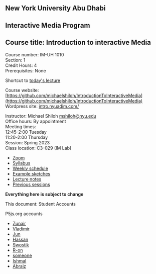 ## New York University Abu Dhabi    
## Interactive Media Program    
## Course title: Introduction to interactive Media  
Course number: IM-UH 1010   
Section: 1    
Credit Hours: 4         
Prerequisites: None       

Shortcut to [today's lecture](lectureNotes.md/#todays-lecture)  

Course website: [https://github.com/michaelshiloh/IntroductionToInteractiveMedia](https://github.com/michaelshiloh/IntroductionToInteractiveMedia)      
Wordpress site: [intro.nyuadim.com/](https://intro.nyuadim.com/)

Instructor: Michael Shiloh mshiloh@nyu.edu    
Office hours: By appointment  
Meeting times:    
	12:45-2:00 Tuesday  
	11:20-2:00 Thursday     
Session: Spring 2023  
Class location: C3-029 (IM Lab)  
- [Zoom](TBA)
- [Syllabus](https://intro.nyuadim.com/syllabus/)  
- [Weekly schedule](https://intro.nyuadim.com/spring-22-weekly-schedule/)
- [Example sketches](https://editor.p5js.org/michaelshiloh/sketches)
- [Lecture notes](lectureNotes.md)
- [Previous sessions](previousSessions/previousSessions.md)

**Everything here is subject to change**


This document: Student Accounts

P5js.org accounts
- [Zunair](https://editor.p5js.org/mzv205)
- [Vladimir](https://editor.p5js.org/vsharkovski)
- [Jun](https://editor.p5js.org/ojmjunming)
- [Hassan](https://editor.p5js.org/mhh410/)
- [Swostik](https://editor.p5js.org/swostikpati/full/eZ0NnVqAI)
- [R-on](https://editor.p5js.org/r-0n/full/ncRz1XRSS)
- [someone](https://editor.p5js.org/awesomeadi00/full/hRlJ4_sCF)
- [Ishmal](https://editor.p5js.org/ishmal2000/sketches/bYI9iIqVz)
- [Abraiz](https://editor.p5js.org/mk7592/full/_ldHJjHH2)
